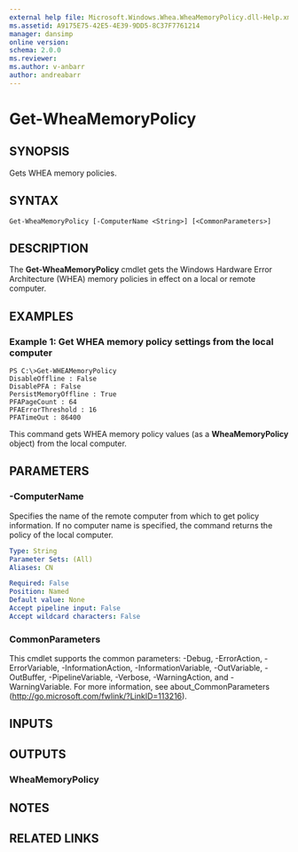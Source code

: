 ```yaml
---
external help file: Microsoft.Windows.Whea.WheaMemoryPolicy.dll-Help.xml
ms.assetid: A9175E75-42E5-4E39-9DD5-8C37F7761214
manager: dansimp
online version: 
schema: 2.0.0
ms.reviewer:
ms.author: v-anbarr
author: andreabarr
---
```


# Get-WheaMemoryPolicy

## SYNOPSIS
Gets WHEA memory policies.

## SYNTAX

```
Get-WheaMemoryPolicy [-ComputerName <String>] [<CommonParameters>]
```

## DESCRIPTION
The **Get-WheaMemoryPolicy** cmdlet gets the Windows Hardware Error Architecture (WHEA) memory policies in effect on a local or remote computer.

## EXAMPLES

### Example 1: Get WHEA memory policy settings from the local computer
```
PS C:\>Get-WHEAMemoryPolicy
DisableOffline : False 
DisablePFA : False 
PersistMemoryOffline : True 
PFAPageCount : 64 
PFAErrorThreshold : 16 
PFATimeOut : 86400
```

This command gets WHEA memory policy values (as a **WheaMemoryPolicy** object) from the local computer.

## PARAMETERS

### -ComputerName
Specifies the name of the remote computer from which to get policy information.
If no computer name is specified, the command returns the policy of the local computer.

```yaml
Type: String
Parameter Sets: (All)
Aliases: CN

Required: False
Position: Named
Default value: None
Accept pipeline input: False
Accept wildcard characters: False
```

### CommonParameters
This cmdlet supports the common parameters: -Debug, -ErrorAction, -ErrorVariable, -InformationAction, -InformationVariable, -OutVariable, -OutBuffer, -PipelineVariable, -Verbose, -WarningAction, and -WarningVariable. For more information, see about_CommonParameters (http://go.microsoft.com/fwlink/?LinkID=113216).

## INPUTS

## OUTPUTS

### WheaMemoryPolicy

## NOTES

## RELATED LINKS

